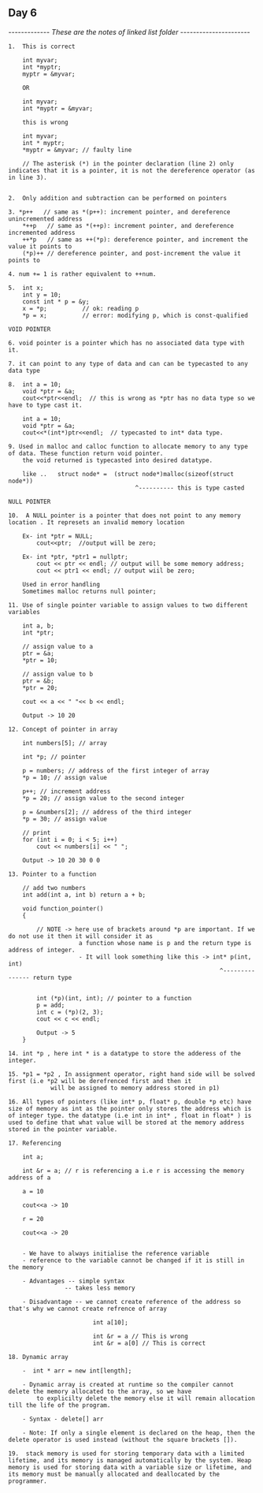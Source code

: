 ## Day 6

_------------- These are the notes of linked list folder ----------------------_

    1.  This is correct

        int myvar;
        int *myptr;
        myptr = &myvar;

        OR

        int myvar;
        int *myptr = &myvar;

        this is wrong

        int myvar;
        int * myptr;
        *myptr = &myvar; // faulty line

        // The asterisk (*) in the pointer declaration (line 2) only indicates that it is a pointer, it is not the dereference operator (as in line 3).


    2.  Only addition and subtraction can be performed on pointers

    3. *p++   // same as *(p++): increment pointer, and dereference unincremented address
        *++p   // same as *(++p): increment pointer, and dereference incremented address
        ++*p   // same as ++(*p): dereference pointer, and increment the value it points to
        (*p)++ // dereference pointer, and post-increment the value it points to

    4. num += 1 is rather equivalent to ++num.

    5.  int x;
        int y = 10;
        const int * p = &y;
        x = *p;          // ok: reading p
        *p = x;          // error: modifying p, which is const-qualified

    VOID POINTER

    6. void pointer is a pointer which has no associated data type with it.

    7. it can point to any type of data and can can be typecasted to any data type

    8.  int a = 10;
        void *ptr = &a;
        cout<<*ptr<<endl;  // this is wrong as *ptr has no data type so we have to type cast it.

        int a = 10;
        void *ptr = &a;
        cout<<*(int*)ptr<<endl;  // typecasted to int* data type.

    9. Used in malloc and calloc function to allocate memory to any type of data. These function return void pointer.
        the void returned is typecasted into desired datatype.

        like ..   struct node* =  (struct node*)malloc(sizeof(struct node*))
                                        ^---------- this is type casted

    NULL POINTER

    10.  A NULL pointer is a pointer that does not point to any memory location . It represets an invalid memory location

        Ex- int *ptr = NULL;
            cout<<ptr;  //output will be zero;

        Ex- int *ptr, *ptr1 = nullptr;
            cout << ptr << endl; // output will be some memory address;
            cout << ptr1 << endl; // output wiil be zero;

        Used in error handling
        Sometimes malloc returns null pointer;

    11. Use of single pointer variable to assign values to two different variables

        int a, b;
        int *ptr;

        // assign value to a
        ptr = &a;
        *ptr = 10;

        // assign value to b
        ptr = &b;
        *ptr = 20;

        cout << a << " "<< b << endl;

        Output -> 10 20

    12. Concept of pointer in array

        int numbers[5]; // array

        int *p; // pointer

        p = numbers; // address of the first integer of array
        *p = 10; // assign value

        p++; // increment address
        *p = 20; // assign value to the second integer

        p = &numbers[2]; // address of the third integer
        *p = 30; // assign value

        // print
        for (int i = 0; i < 5; i++)
            cout << numbers[i] << " ";

        Output -> 10 20 30 0 0

    13. Pointer to a function

        // add two numbers
        int add(int a, int b) return a + b;

        void function_pointer()
        {

            // NOTE -> here use of brackets around *p are important. If we do not use it then it will consider it as
                        a function whose name is p and the return type is address of integer.
                        - It will look something like this -> int* p(int, int)
                                                                ^--------------- return type


            int (*p)(int, int); // pointer to a function
            p = add;
            int c = (*p)(2, 3);
            cout << c << endl;

            Output -> 5
        }

    14. int *p , here int * is a datatype to store the adderess of the integer.

    15. *p1 = *p2 , In assignment operator, right hand side will be solved first (i.e *p2 will be derefrenced first and then it
                will be assigned to memory address stored in p1)

    16. All types of pointers (like int* p, float* p, double *p etc) have size of memory as int as the pointer only stores the address which is of integer type. the datatype (i.e int in int* , float in float* ) is used to define that what value will be stored at the memory address stored in the pointer variable.

    17. Referencing

        int a;

        int &r = a; // r is referencing a i.e r is accessing the memory address of a

        a = 10

        cout<<a -> 10

        r = 20

        cout<<a -> 20


        - We have to always initialise the reference variable
        - reference to the variable cannot be changed if it is still in the memory

        - Advantages -- simple syntax
                    -- takes less memory

        - Disadvantage -- we cannot create reference of the address so that's why we cannot create refrence of array

                            int a[10];

                            int &r = a // This is wrong
                            int &r = a[0] // This is correct

    18. Dynamic array

        -  int * arr = new int[length];

        - Dynamic array is created at runtime so the compiler cannot delete the memory allocated to the array, so we have
            to explicilty delete the memory else it will remain allocation till the life of the program.

        - Syntax - delete[] arr

        - Note: If only a single element is declared on the heap, then the delete operator is used instead (without the square brackets []).

    19.  stack memory is used for storing temporary data with a limited lifetime, and its memory is managed automatically by the system. Heap memory is used for storing data with a variable size or lifetime, and its memory must be manually allocated and deallocated by the programmer.
